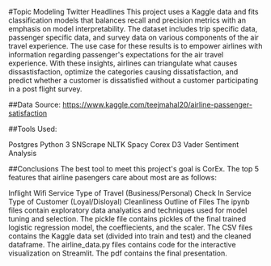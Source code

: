 #Topic Modeling Twitter Headlines
This project uses a Kaggle data and fits classification models that balances recall and precision metrics with an emphasis on model interpretability. The dataset includes trip specific data, passenger specific data, and survey data on various components of the air travel experience. The use case for these results is to empower airlines with information regarding passenger's expectations for the air travel experience. With these insights, airlines can triangulate what causes dissastisfaction, optimize the categories causing dissatisfaction, and predict whether a customer is dissatisfied without a customer participating in a post flight survey.

##Data Source: https://www.kaggle.com/teejmahal20/airline-passenger-satisfaction

##Tools Used:

Postgres
Python 3
SNScrape
NLTK
Spacy
Corex
D3
Vader Sentiment Analysis

##Conclusions
The best tool to meet this project's goal is CorEx. The top 5 features that airline pasengers care about most are as follows:

Inflight Wifi Service
Type of Travel (Business/Personal)
Check In Service
Type of Customer (Loyal/Disloyal)
Cleanliness
Outline of Files
The ipynb files contain exploratory data analyatics and techniques used for model tuning and selection.
The pickle file contains pickles of the final trained logistic regression model, the coeffiecients, and the scaler.
The CSV files contains the Kaggle data set (divided into train and test) and the cleaned dataframe.
The airline_data.py files contains code for the interactive visualization on Streamlit.
The pdf contains the final presentation.
